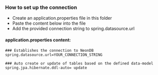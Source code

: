 ### How to set up the connection

* Create an application.properties file in this folder
* Paste the content below into the file
* Add the provided connection string to spring.datasource.url

#### application.properties content:

```
### Establishes the connection to NeonDB
spring.datasource.url=YOUR_CONNECTION_STRING

### Auto create or update of tables based on the defined data-model
spring.jpa.hibernate.ddl-auto= update
```